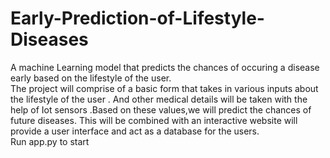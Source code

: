 # Early-Prediction-of-Lifestyle-Diseases
A machine Learning model that predicts the chances of occuring a disease early based on the lifestyle of the user.
<br>
The project will comprise of a basic form that takes in various inputs about the lifestyle of the user . And other medical details will be taken with the help of Iot sensors .Based on these values,we will predict the chances of future diseases. This will be combined with an interactive website will provide a user interface and act as a database for the users.
<br>
Run app.py to start
